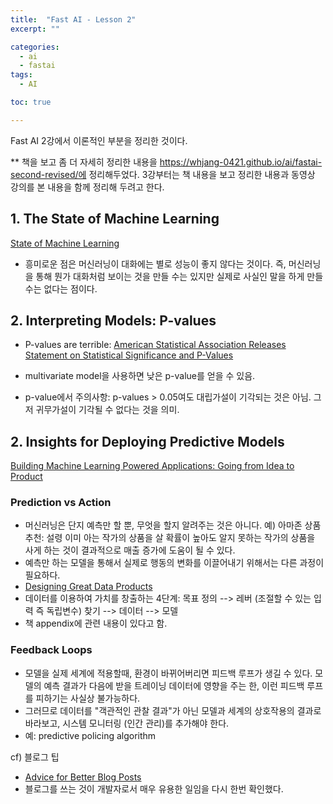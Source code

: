 ```yaml
---
title:  "Fast AI - Lesson 2"
excerpt: ""

categories:
  - ai
  - fastai
tags:
  - AI

toc: true

---
```

Fast AI 2강에서 이론적인 부분을 정리한 것이다.

** 책을 보고 좀 더 자세히 정리한 내용을 https://whjang-0421.github.io/ai/fastai-second-revised/에 정리해두었다. 3강부터는 책 내용을 보고 정리한 내용과 동영상 강의를 본 내용을 함께 정리해 두려고 한다.

## 1. The State of Machine Learning
[State of Machine Learning](assets/images/state_machinelearning.PNG)
- 흥미로운 점은 머신러닝이 대화에는 별로 성능이 좋지 않다는 것이다. 즉, 머신러닝을 통해 뭔가 대화처럼 보이는 것을 만들 수는 있지만 실제로 사실인 말을 하게 만들 수는 없다는 점이다.

## 2. Interpreting Models: P-values
- P-values are terrible: [American Statistical Association Releases Statement on Statistical Significance and P-Values](https://www.amstat.org/asa/files/pdfs/p-valuestatement.pdf)
- multivariate model을 사용하면 낮은 p-value를 얻을 수 있음.

- p-value에서 주의사항: p-values > 0.05여도 대립가설이 기각되는 것은 아님. 그저 귀무가설이 기각될 수 없다는 것을 의미.

## 2. Insights for Deploying Predictive Models

[Building Machine Learning Powered Applications: Going from Idea to Product](https://www.amazon.com/Building-Machine-Learning-Powered-Applications/dp/149204511X)

### Prediction vs Action
- 머신러닝은 단지 예측만 할 뿐, 무엇을 할지 알려주는 것은 아니다. 예) 아마존 상품추천: 설령 이미 아는 작가의 상품을 살 확률이 높아도 알지 못하는 작가의 상품을 사게 하는 것이 결과적으로 매출 증가에 도움이 될 수 있다.
- 예측만 하는 모델을 통해서 실제로 행동의 변화를 이끌어내기 위해서는 다른 과정이 필요하다.
- [Designing Great Data Products](https://www.oreilly.com/radar/drivetrain-approach-data-products/)
- 데이터를 이용하여 가치를 창출하는 4단계: 목표 정의 --> 레버 (조절할 수 있는 입력 즉 독립변수) 찾기 --> 데이터 --> 모델
- 책 appendix에 관련 내용이 있다고 함.

### Feedback Loops
- 모델을 실제 세계에 적용할때, 환경이 바뀌어버리면 피드백 루프가 생길 수 있다. 모델의 예측 결과가 다음에 받을 트레이닝 데이터에 영향을 주는 한, 이런 피드백 루프를 피하기는 사실상 불가능하다.
- 그러므로 데이터를 "객관적인 관찰 결과"가 아닌 모델과 세계의 상호작용의 결과로 바라보고, 시스템 모니터링 (인간 관리)를 추가해야 한다.
- 예: predictive policing algorithm


cf) 블로그 팁
- [Advice for Better Blog Posts](https://www.fast.ai/2019/05/13/blogging-advice/)
- 블로그를 쓰는 것이 개발자로서 매우 유용한 일임을 다시 한번 확인했다.